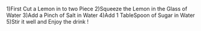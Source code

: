 1)First Cut a Lemon in to two Piece
2)Squeeze the Lemon in the Glass of Water
3)Add a Pinch of Salt in Water
4)Add 1 TableSpoon of Sugar in Water
5)Stir it well and Enjoy the drink !